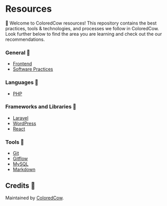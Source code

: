 # Resources
:wave: Welcome to ColoredCow resources! This repository contains the best practices, tools & technologies, and processes we follow in ColoredCow. Look further below to find the area you are learning and check out the our recommendations.


### General :star2:

- [Frontend](frontend/)
- [Software Practices](software-practices/)

### Languages :ice_cream:

- [PHP](php/)

### Frameworks and Libraries :rocket:

- [Laravel](laravel/)
- [WordPress](wordpress/)
- [React](react/)

### Tools :nut_and_bolt:

- [Git](git/)
- [Gitflow](git/gitflow/)
- [MySQL](mysql/)
- [Markdown](git/MARKDOWN.md)

## Credits :raised_hands:

Maintained by [ColoredCow](https://coloredcow.com).
